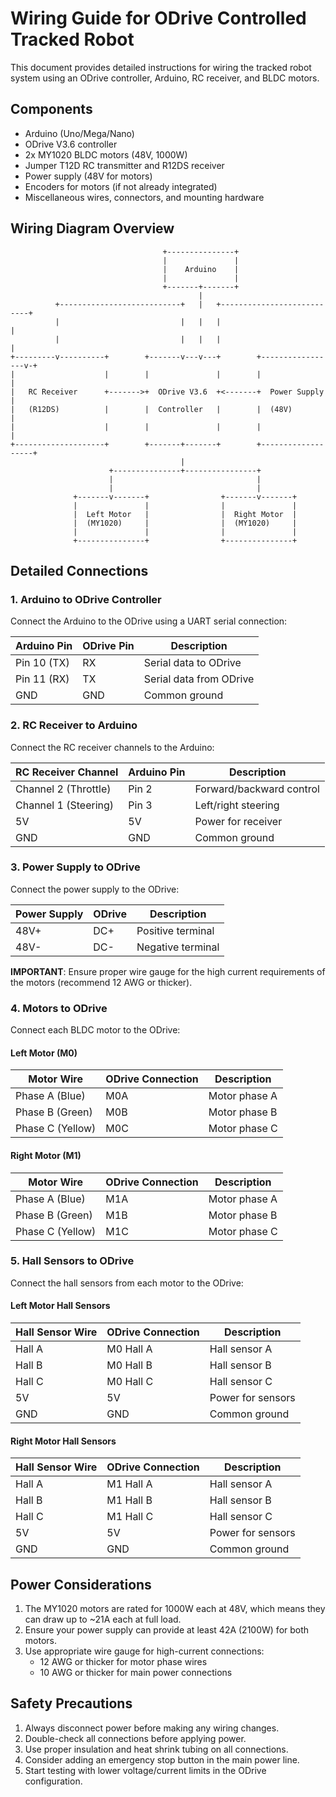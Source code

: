 # Wiring Guide for ODrive Controlled Tracked Robot

This document provides detailed instructions for wiring the tracked robot system using an ODrive controller, Arduino, RC receiver, and BLDC motors.

## Components

- Arduino (Uno/Mega/Nano)
- ODrive V3.6 controller
- 2x MY1020 BLDC motors (48V, 1000W)
- Jumper T12D RC transmitter and R12DS receiver
- Power supply (48V for motors)
- Encoders for motors (if not already integrated)
- Miscellaneous wires, connectors, and mounting hardware

## Wiring Diagram Overview

```
                                  +---------------+
                                  |               |
                                  |    Arduino    |
                                  |               |
                                  +-------+-------+
                                          |
          +---------------------------+   |   +---------------------------+
          |                           |   |   |                           |
          |                           |   |   |                           |
+---------v----------+        +-------v---v---+        +-----------------v-+
|                    |        |               |        |                   |
|   RC Receiver      +------->+  ODrive V3.6  +<-------+  Power Supply    |
|   (R12DS)          |        |  Controller   |        |  (48V)           |
|                    |        |               |        |                   |
+--------------------+        +-------+-------+        +-------------------+
                                      |
                      +---------------+----------------+
                      |                                |
                      |                                |
              +-------v-------+                +-------v-------+
              |               |                |               |
              |  Left Motor   |                |  Right Motor  |
              |  (MY1020)     |                |  (MY1020)     |
              |               |                |               |
              +---------------+                +---------------+
```

## Detailed Connections

### 1. Arduino to ODrive Controller

Connect the Arduino to the ODrive using a UART serial connection:

| Arduino Pin | ODrive Pin | Description       |
|-------------|------------|-------------------|
| Pin 10 (TX) | RX         | Serial data to ODrive   |
| Pin 11 (RX) | TX         | Serial data from ODrive |
| GND         | GND        | Common ground     |

### 2. RC Receiver to Arduino

Connect the RC receiver channels to the Arduino:

| RC Receiver Channel | Arduino Pin | Description            |
|---------------------|-------------|------------------------|
| Channel 2 (Throttle)| Pin 2       | Forward/backward control |
| Channel 1 (Steering)| Pin 3       | Left/right steering    |
| 5V                  | 5V          | Power for receiver     |
| GND                 | GND         | Common ground          |

### 3. Power Supply to ODrive

Connect the power supply to the ODrive:

| Power Supply | ODrive      | Description       |
|--------------|-------------|-------------------|
| 48V+         | DC+         | Positive terminal |
| 48V-         | DC-         | Negative terminal |

**IMPORTANT**: Ensure proper wire gauge for the high current requirements of the motors (recommend 12 AWG or thicker).

### 4. Motors to ODrive

Connect each BLDC motor to the ODrive:

#### Left Motor (M0)

| Motor Wire      | ODrive Connection | Description       |
|-----------------|-------------------|-------------------|
| Phase A (Blue)  | M0A               | Motor phase A     |
| Phase B (Green) | M0B               | Motor phase B     |
| Phase C (Yellow)| M0C               | Motor phase C     |

#### Right Motor (M1)

| Motor Wire      | ODrive Connection | Description       |
|-----------------|-------------------|-------------------|
| Phase A (Blue)  | M1A               | Motor phase A     |
| Phase B (Green) | M1B               | Motor phase B     |
| Phase C (Yellow)| M1C               | Motor phase C     |

### 5. Hall Sensors to ODrive

Connect the hall sensors from each motor to the ODrive:

#### Left Motor Hall Sensors

| Hall Sensor Wire | ODrive Connection | Description       |
|------------------|-------------------|-------------------|
| Hall A           | M0 Hall A         | Hall sensor A     |
| Hall B           | M0 Hall B         | Hall sensor B     |
| Hall C           | M0 Hall C         | Hall sensor C     |
| 5V               | 5V                | Power for sensors |
| GND              | GND               | Common ground     |

#### Right Motor Hall Sensors

| Hall Sensor Wire | ODrive Connection | Description       |
|------------------|-------------------|-------------------|
| Hall A           | M1 Hall A         | Hall sensor A     |
| Hall B           | M1 Hall B         | Hall sensor B     |
| Hall C           | M1 Hall C         | Hall sensor C     |
| 5V               | 5V                | Power for sensors |
| GND              | GND               | Common ground     |

## Power Considerations

1. The MY1020 motors are rated for 1000W each at 48V, which means they can draw up to ~21A each at full load.
2. Ensure your power supply can provide at least 42A (2100W) for both motors.
3. Use appropriate wire gauge for high-current connections:
   - 12 AWG or thicker for motor phase wires
   - 10 AWG or thicker for main power connections

## Safety Precautions

1. Always disconnect power before making any wiring changes.
2. Double-check all connections before applying power.
3. Use proper insulation and heat shrink tubing on all connections.
4. Consider adding an emergency stop button in the main power line.
5. Start testing with lower voltage/current limits in the ODrive configuration.
